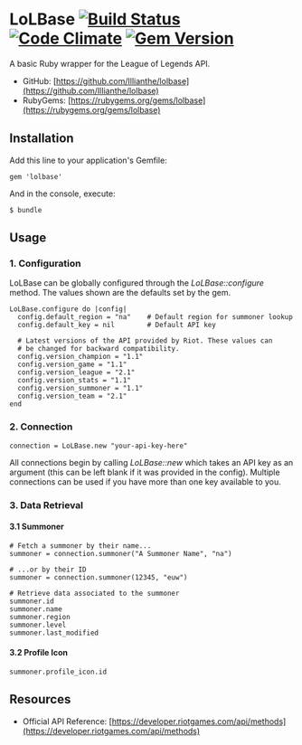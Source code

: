 # LoLBase [![Build Status](https://travis-ci.org/Illianthe/lolbase.png?branch=master)](https://travis-ci.org/Illianthe/lolbase) [![Code Climate](https://codeclimate.com/github/Illianthe/lolbase.png)](https://codeclimate.com/github/Illianthe/lolbase) [![Gem Version](https://badge.fury.io/rb/lolbase.png)](http://badge.fury.io/rb/lolbase)

A basic Ruby wrapper for the League of Legends API.

* GitHub: [https://github.com/Illianthe/lolbase](https://github.com/Illianthe/lolbase)
* RubyGems: [https://rubygems.org/gems/lolbase](https://rubygems.org/gems/lolbase)

## Installation

Add this line to your application's Gemfile:

	gem 'lolbase'

And in the console, execute:

	$ bundle

## Usage

### 1. Configuration

LoLBase can be globally configured through the *LoLBase::configure* method. The values shown are the defaults set by the gem.

	LoLBase.configure do |config|
	  config.default_region = "na"    # Default region for summoner lookup
	  config.default_key = nil        # Default API key

	  # Latest versions of the API provided by Riot. These values can 
	  # be changed for backward compatibility.
	  config.version_champion = "1.1"
      config.version_game = "1.1"
      config.version_league = "2.1"
      config.version_stats = "1.1"
      config.version_summoner = "1.1"
      config.version_team = "2.1"
	end

### 2. Connection

	connection = LoLBase.new "your-api-key-here"

All connections begin by calling *LoLBase::new* which takes an API key as an argument (this can be left blank if it was provided in the config). Multiple connections can be used if you have more than one key available to you.

### 3. Data Retrieval

#### 3.1 Summoner

	# Fetch a summoner by their name...
	summoner = connection.summoner("A Summoner Name", "na")

	# ...or by their ID
	summoner = connection.summoner(12345, "euw")

	# Retrieve data associated to the summoner
	summoner.id
	summoner.name
	summoner.region
	summoner.level
	summoner.last_modified

#### 3.2 Profile Icon

	summoner.profile_icon.id

## Resources

* Official API Reference: [https://developer.riotgames.com/api/methods](https://developer.riotgames.com/api/methods) 